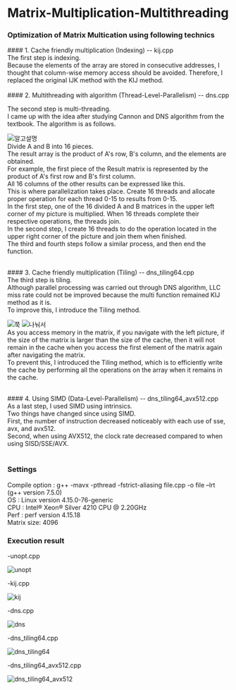 # Matrix-Multiplication-Multithreading

### Optimization of Matrix Multication using following technics
<div>
#### 1. Cache friendly multiplication (Indexing) -- kij.cpp <br>
The first step is indexing. <br>
Because the elements of the array are stored in consecutive addresses, I thought that column-wise memory access should be avoided.
Therefore, I replaced the original IJK method with the KIJ method.
</div>
<br>
<div>
#### 2. Multithreading with algorithm (Thread-Level-Parallelism) -- dns.cpp <br>

The second step is multi-threading. <br>
I came up with the idea after studying Cannon and DNS algorithm from the textbook. 
The algorithm is as follows. 

![알고설명](https://user-images.githubusercontent.com/61370901/87932630-c96e3600-cac6-11ea-93f7-43cadc23601a.png)
<br>
Divide A and B into 16 pieces. <br>
The result array is the product of A's row, B's column, and the elements are obtained. <br>
For example, the first piece of the Result matrix is represented by the product of A's first row and B's first column. <br>
All 16 columns of the other results can be expressed like this. <br>
This is where parallelization takes place. Create 16 threads and allocate proper operation for each thread 0-15 to results from 0-15. <br>
In the first step, one of the 16 divided A and B matrices in the upper left corner of my picture is multiplied.
When 16 threads complete their respective operations, the threads join. <br>
In the second step, I create 16 threads to do the operation located in the upper right corner of the picture and join them when finished. <br>
The third and fourth steps follow a similar process, and then end the function.<br>
</div>
<br>
<div>
#### 3. Cache friendly multiplication (Tiling) -- dns_tiling64.cpp <br>
The third step is tiling. <br>
Although parallel processing was carried out through DNS algorithm, LLC miss rate could not be improved because the multi function remained KIJ method as it is.<br>
To improve this, I introduce the Tiling method. <br>
  
![쭉](https://user-images.githubusercontent.com/61370901/87933085-911b2780-cac7-11ea-9d8f-93000d23bb85.png) 
![나눠서](https://user-images.githubusercontent.com/61370901/87933082-8fe9fa80-cac7-11ea-9dc1-2ede8fbeb632.png)
<br>
As you access memory in the matrix, if you navigate with the left picture, if the size of the matrix is larger than the size of the cache, then it will not remain in the cache when you access the first element of the matrix again after navigating the matrix.<br>
To prevent this, I introduced the Tiling method, which is to efficiently write the cache by performing all the operations on the array when it remains in the cache.
<br>
</div>
<br>
<div>
#### 4. Using SIMD (Data-Level-Parallelism) -- dns_tiling64_avx512.cpp <br>
As a last step, I used SIMD using intrinsics.<br>
Two things have changed since using SIMD.<br>
First, the number of instruction decreased noticeably with each use of sse, avx, and avx512.<br>
Second, when using AVX512, the clock rate decreased compared to when using SISD/SSE/AVX.<br>
</div>
<br>

### Settings
Compile option : g++ -mavx -pthread -fstrict-aliasing file.cpp -o file –lrt (g++ version 7.5.0) <br>
OS : Linux version 4.15.0-76-generic <br>
CPU : Intel® Xeon® Silver  4210 CPU @ 2.20GHz <br>
Perf : perf version 4.15.18 <br>
Matrix size: 4096 <br>

### Execution result
-unopt.cpp

![unopt](https://user-images.githubusercontent.com/61370901/87638412-b2ee7480-c77e-11ea-89db-b6428def3659.png)

-kij.cpp

![kij](https://user-images.githubusercontent.com/61370901/87638524-e29d7c80-c77e-11ea-9f41-3eb00addb445.png)

-dns.cpp

![dns](https://user-images.githubusercontent.com/61370901/87638537-ea5d2100-c77e-11ea-92be-0f9ad0552765.png)

-dns_tiling64.cpp

![dns_tiling64](https://user-images.githubusercontent.com/61370901/87638543-ecbf7b00-c77e-11ea-90e0-299d5316afa9.png)

-dns_tiling64_avx512.cpp

![dns_tiling64_avx512](https://user-images.githubusercontent.com/61370901/87638546-ee893e80-c77e-11ea-9d7b-b8439b795dd8.png)
